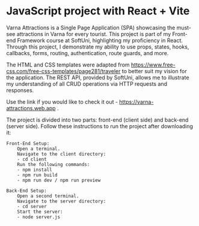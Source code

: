 # JavaScript project with React + Vite

Varna Attractions is a Single Page Application (SPA) showcasing the must-see attractions in Varna for every tourist. This project is part of my Front-end Framework course at SoftUni, highlighting my proficiency in React. Through this project, I demonstrate my ability to use props, states, hooks, callbacks, forms, routing, authentication, route guards, and more.

The HTML and CSS templates were adapted from https://www.free-css.com/free-css-templates/page281/traveler to better suit my vision for the application. The REST API, provided by SoftUni, allows me to illustrate my understanding of all CRUD operations via HTTP requests and responses.

Use the link if you would like to check it out - https://varna-attractions.web.app .

The project is divided into two parts: front-end (client side) and back-end (server side). Follow these instructions to run the project after downloading it:

    Front-End Setup:
        Open a terminal.
        Navigate to the client directory:
        - cd client
        Run the following commands:
        - npm install
        - npm run build
        - npm run dev / npm run preview

    Back-End Setup:
        Open a second terminal.
        Navigate to the server directory:
        - cd server
        Start the server:
        - node server.js
